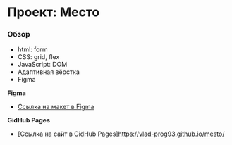 # Проект: Место

### Обзор

* html: form
* CSS: grid, flex 
* JavaScript: DOM
* Адаптивная вёрстка
* Figma

**Figma**

* [Ссылка на макет в Figma](https://www.figma.com/file/2cn9N9jSkmxD84oJik7xL7/JavaScript.-Sprint-4?node-id=0%3A1)


**GidHub Pages**
* [Ссылка на сайт в GidHub Pages]https://vlad-prog93.github.io/mesto/
